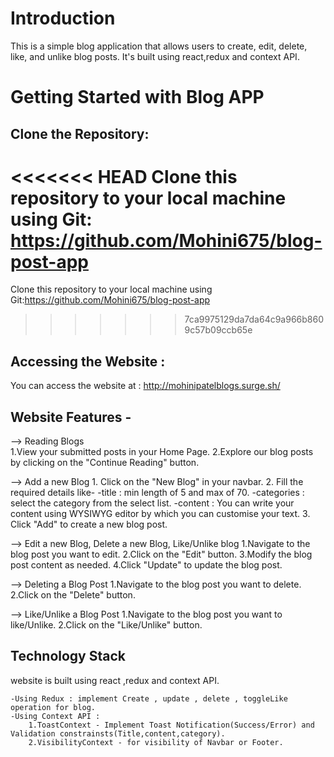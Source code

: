 # Introduction 
This is a simple blog application that allows users to create, edit, delete, like, and unlike blog posts. It's built using react,redux and context API.

# Getting Started with Blog APP

## Clone the Repository:

<<<<<<< HEAD
Clone this repository to your local machine using Git: https://github.com/Mohini675/blog-post-app
=======
Clone this repository to your local machine using Git:https://github.com/Mohini675/blog-post-app
>>>>>>> 7ca9975129da7da64c9a966b8609c57b09ccb65e

## Accessing the Website :
You can access the website at : http://mohinipatelblogs.surge.sh/

## Website Features -

--> Reading Blogs  
    1.View your submitted posts in your Home Page. 
    2.Explore our blog posts by clicking on the "Continue Reading" button.

--> Add a new Blog 
    1. Click on the "New Blog" in your navbar.
    2. Fill the required details like- 
            -title : min length of 5 and max of 70.
            -categories : select the category from the select list.
            -content : You can write your content using WYSIWYG editor by which you can customise your text.
    3. Click "Add" to create a new blog post.

--> Edit a new Blog, Delete a new Blog, Like/Unlike blog
    1.Navigate to the blog post you want to edit.
    2.Click on the "Edit" button.
    3.Modify the blog post content as needed.
    4.Click "Update" to update the blog post. 

--> Deleting a Blog Post
    1.Navigate to the blog post you want to delete.
    2.Click on the "Delete" button.

--> Like/Unlike a Blog Post
    1.Navigate to the blog post you want to like/Unlike.
    2.Click on the "Like/Unlike" button.


## Technology Stack

website is built using react ,redux and context API.

    -Using Redux : implement Create , update , delete , toggleLike operation for blog.
    -Using Context API :
        1.ToastContext - Implement Toast Notification(Success/Error) and Validation constrainsts(Title,content,category).
        2.VisibilityContext - for visibility of Navbar or Footer.
